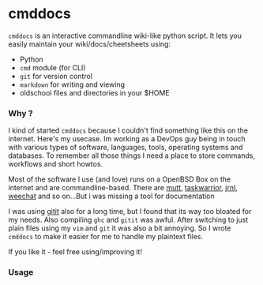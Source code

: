 # cmddocs

`cmddocs` is an interactive commandline wiki-like python script. It lets
you easily maintain your wiki/docs/cheetsheets using:

* Python
* `cmd` module (for CLI)
* `git` for version control
* `markdown` for writing and viewing
* oldschool files and directories in your $HOME

### Why ?
I kind of started `cmddocs` because I couldn't find something like this on
the internet. Here's my usecase. Im working as a DevOps guy being in touch 
with various types of software, languages, tools, operating systems and
databases. To remember all those things I need a place to store commands,
workflows and short howtos. 

Most of the software I use (and love) runs on a OpenBSD Box on the internet
and are commandline-based. There are [mutt](http://www.mutt.org), [taskwarrior](http://taskwarrior.org), [jrnl](http://maebert.github.io/jrnl/),
[weechat](http://weechat.org) and so on...But i was missing a tool for documentation

I was using [gitit](http://gitit.net) also for a long time, but I found that its way
too bloated for my needs. Also compiling `ghc` and `gitit` was awful.
After switching to just plain files using my `vim` and `git` it was also
a bit annoying. So I wrote `cmddocs` to make it easier for me to handle my
plaintext files.

If you like it - feel free using/improving it!

### Usage


